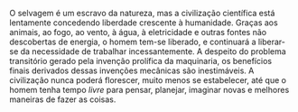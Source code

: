 ﻿O selvagem é um escravo da natureza, mas a civilização científica está lentamente concedendo liberdade crescente à humanidade. Graças aos animais, ao fogo, ao vento, à água, à eletricidade e outras fontes não descobertas de energia, o homem tem-se liberado, e continuará a liberar-se da necessidade de trabalhar incessantemente. A despeito do problema transitório gerado pela invenção prolífica da maquinaria, os benefícios finais derivados dessas invenções mecânicas são inestimáveis. A civilização nunca poderá florescer, muito menos se estabelecer, até que o homem tenha tempo *livre* para pensar, planejar, imaginar novas e melhores maneiras de fazer as coisas.